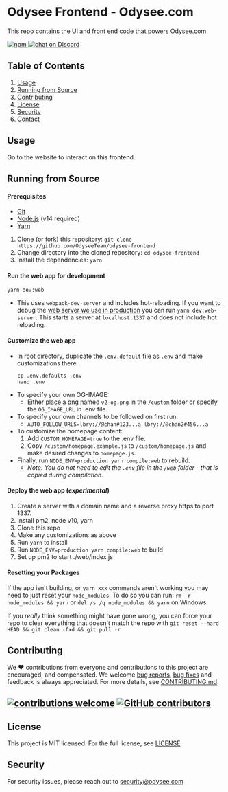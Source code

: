 # Odysee Frontend - Odysee.com

This repo contains the UI and front end code that powers Odysee.com.

 <a href="https://github.com/OdyseeTeam/odysee-frontend/blob/master/LICENSE" title="MIT licensed">
   <img alt="npm" src="https://img.shields.io/dub/l/vibe-d.svg?style=flat">
 </a>
 <a href="https://chat.odysee.com">
   <img src="https://img.shields.io/discord/362322208485277697.svg?logo=discord" alt="chat on Discord">
 </a>

## Table of Contents

1. [Usage](#usage)
2. [Running from Source](#running-from-source)
3. [Contributing](#contributing)
4. [License](#license)
5. [Security](#security)
6. [Contact](#contact)

## Usage

Go to the website to interact on this frontend.

## Running from Source

#### Prerequisites

- [Git](https://git-scm.com/downloads)
- [Node.js](https://nodejs.org/en/download/) (v14 required)
- [Yarn](https://yarnpkg.com/en/docs/install)

1. Clone (or [fork](https://help.github.com/articles/fork-a-repo/)) this repository: `git clone https://github.com/OdyseeTeam/odysee-frontend`
2. Change directory into the cloned repository: `cd odysee-frontend`
3. Install the dependencies: `yarn`

#### Run the web app for development

`yarn dev:web`

- This uses `webpack-dev-server` and includes hot-reloading. If you want to debug the [web server we use in production](https://github.com/OdyseeTeam/odysee-frontend/blob/master/web/index.js) you can run `yarn dev:web-server`. This starts a server at `localhost:1337` and does not include hot reloading.

#### Customize the web app

- In root directory, duplicate the `.env.default` file as `.env` and make customizations there.
    ```
    cp .env.defaults .env
    nano .env
    ```
- To specify your own OG-IMAGE:
    - Either place a png named `v2-og.png` in the `/custom` folder or specify the `OG_IMAGE_URL` in .env file.
- To specify your own channels to be followed on first run:
    - `AUTO_FOLLOW_URLS=lbry://@chan#123...a lbry://@chan2#456...a`
- To customize the homepage content:
    1. Add `CUSTOM_HOMEPAGE=true` to the .env file.
    2. Copy `/custom/homepage.example.js` to `/custom/homepage.js` and make desired changes to `homepage.js`.
- Finally, run `NODE_ENV=production yarn compile:web` to rebuild.
    - _Note: You do not need to edit the `.env` file in the `/web` folder - that is copied during compilation._

#### Deploy the web app (_experimental_)

1. Create a server with a domain name and a reverse proxy https to port 1337.
2. Install pm2, node v10, yarn
3. Clone this repo
4. Make any customizations as above
5. Run `yarn` to install
6. Run `NODE_ENV=production yarn compile:web` to build
7. Set up pm2 to start ./web/index.js

#### Resetting your Packages

If the app isn't building, or `yarn xxx` commands aren't working you may need to just reset your `node_modules`. To do so you can run: `rm -r node_modules && yarn` or `del /s /q node_modules && yarn` on Windows.

If you _really_ think something might have gone wrong, you can force your repo to clear everything that doesn't match the repo with `git reset --hard HEAD && git clean -fxd && git pull -r`

## Contributing

We :heart: contributions from everyone and contributions to this project are encouraged, and compensated. We welcome [bug reports](https://github.com/OdyseeTeam/odysee-frontend/issues/), [bug fixes](https://github.com/OdyseeTeam/odysee-frontend/pulls) and feedback is always appreciated. For more details, see [CONTRIBUTING.md](CONTRIBUTING.md).

## [![contributions welcome](https://img.shields.io/badge/contributions-welcome-brightgreen.svg?style=flat)](https://github.com/OdyseeTeam/odysee-frontend/issues) [![GitHub contributors](https://img.shields.io/github/contributors/lbryio/lbry-desktop.svg)](https://GitHub.com/OdyseeTeam/odysee-frontend/graphs/contributors/)

## License

This project is MIT licensed. For the full license, see [LICENSE](LICENSE).

## Security

For security issues, please reach out to security@odysee.com
